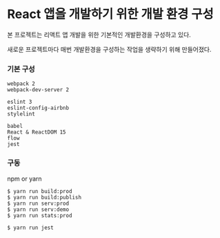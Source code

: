 # React 앱을 개발하기 위한 개발 환경 구성

본 프로젝트는 리액트 앱 개발을 위한 기본적인 개발환경을 구성하고 있다.

새로운 프로젝트마다 매번 개발환경을 구성하는 작업을 생략하기 위해 만들어졌다.

### 기본 구성

```
webpack 2
webpack-dev-server 2

eslint 3
eslint-config-airbnb
stylelint

babel
React & ReactDOM 15
flow
jest
```

### 구동

npm or yarn

```
$ yarn run build:prod
$ yarn run build:publish
$ yarn run serv:prod
$ yarn run serv:demo
$ yarn run stats:prod

$ yarn run jest
```
